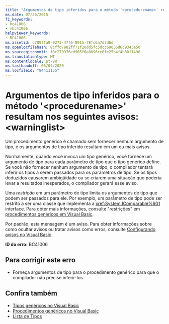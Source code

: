 ```yaml
---
title: "Argumentos de tipo inferidos para o método '<procedurename>' resultam nos seguintes avisos: <warninglist>"
ms.date: 07/20/2015
f1_keywords:
- bc41006
- vbc41006
helpviewer_keywords:
- BC41006
ms.assetid: c789ffa9-0273-47f6-8915-78fc6a7d3d6d
ms.openlocfilehash: 8cffd7982ff71f20dd5fc5dcc69056d6c9343e50
ms.sourcegitcommit: f8c270376ed905f6a8896ce0fe25b4f4b38ff498
ms.translationtype: MT
ms.contentlocale: pt-BR
ms.lasthandoff: 06/04/2020
ms.locfileid: "84411155"
---
```

# <a name="type-arguments-inferred-for-method-procedurename-result-in-the-following-warnings-warninglist"></a>Argumentos de tipo inferidos para o método '\<procedurename>' resultam nos seguintes avisos: \<warninglist>
Um procedimento genérico é chamado sem fornecer nenhum argumento de tipo, e os argumentos de tipo inferido resultam em um ou mais avisos.  
  
 Normalmente, quando você invoca um tipo genérico, você fornece um argumento de tipo para cada parâmetro de tipo que o tipo genérico define. Se você não fornecer nenhum argumento de tipo, o compilador tentará inferir os tipos a serem passados para os parâmetros de tipo. Se os tipos deduzidos causarem ambigüidade ou se criarem uma situação que poderia levar a resultados inesperados, o compilador gerará esse aviso.  
  
 Uma *restrição* em um parâmetro de tipo limita os argumentos de tipo que podem ser passados para ele. Por exemplo, um parâmetro de tipo pode ser restrito a ser uma classe que implementa a <xref:System.IComparable%601> interface. Para obter mais informações, consulte "restrições" em [procedimentos genéricos em Visual Basic](../programming-guide/language-features/data-types/generic-procedures.md).  
  
 Por padrão, esta mensagem é um aviso. Para obter informações sobre como ocultar avisos ou tratar avisos como erros, consulte [Configurando avisos no Visual Basic](/visualstudio/ide/configuring-warnings-in-visual-basic).  
  
 **ID do erro:** BC41006  
  
## <a name="to-correct-this-error"></a>Para corrigir este erro  
  
- Forneça argumentos de tipo para o procedimento genérico para que o compilador não precise inferir-los.  
  
## <a name="see-also"></a>Confira também

- [Tipos genéricos no Visual Basic](../programming-guide/language-features/data-types/generic-types.md)
- [Procedimentos genéricos no Visual Basic](../programming-guide/language-features/data-types/generic-procedures.md)
- [Lista de Tipos](../language-reference/statements/type-list.md)
